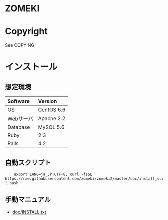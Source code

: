 ZOMEKI
==========

# Copyright

See COPYING

# インストール

## 想定環境

| Software | Version    |
|:---------|:-----------|
| OS       | CentOS 6.6 |
| Webサーバ | Apache 2.2 |
| Database | MySQL 5.6  |
| Ruby     | 2.3        |
| Rails    | 4.2        |


## 自動スクリプト
        export LANG=ja_JP.UTF-8; curl -fsSL https://raw.githubusercontent.com/zomeki/zomeki2/master/doc/install_scripts/prepare.sh | bash

## 手動マニュアル
  - [doc/INSTALL.txt](doc/INSTALL.txt)
